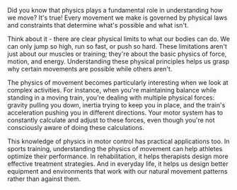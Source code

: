 Did you know that physics plays a fundamental role in understanding how we move? It's true! Every movement we make is governed by physical laws and constraints that determine what's possible and what isn't.

Think about it - there are clear physical limits to what our bodies can do. We can only jump so high, run so fast, or push so hard. These limitations aren't just about our muscles or training; they're about the basic physics of force, motion, and energy. Understanding these physical principles helps us grasp why certain movements are possible while others aren't.

The physics of movement becomes particularly interesting when we look at complex activities. For instance, when you're maintaining balance while standing in a moving train, you're dealing with multiple physical forces: gravity pulling you down, inertia trying to keep you in place, and the train's acceleration pushing you in different directions. Your motor system has to constantly calculate and adjust to these forces, even though you're not consciously aware of doing these calculations.

This knowledge of physics in motor control has practical applications too. In sports training, understanding the physics of movement can help athletes optimize their performance. In rehabilitation, it helps therapists design more effective treatment strategies. And in everyday life, it helps us design better equipment and environments that work with our natural movement patterns rather than against them.
